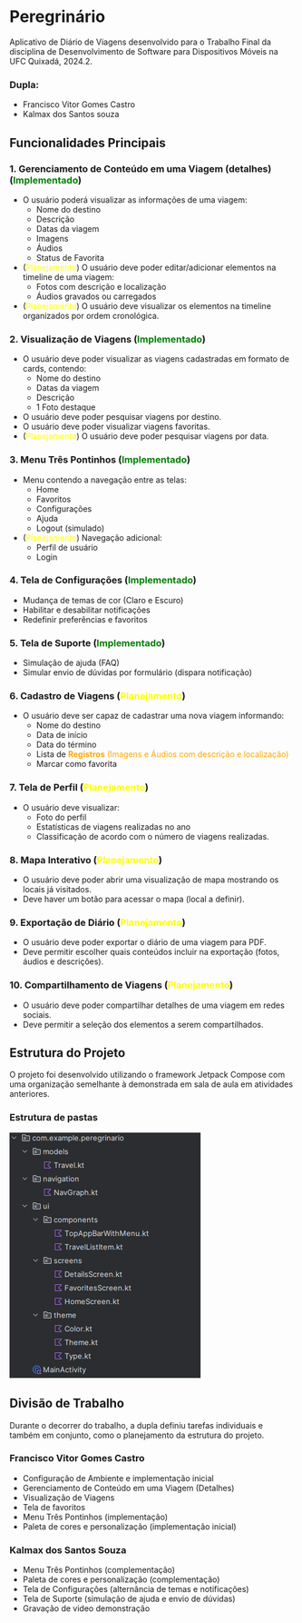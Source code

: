 # Peregrinário

Aplicativo de Diário de Viagens desenvolvido para o Trabalho Final da disciplina de Desenvolvimento de Software para Dispositivos Móveis na UFC Quixadá, 2024.2.

### Dupla:

- Francisco Vitor Gomes Castro
- Kalmax dos Santos souza

## Funcionalidades Principais

### 1. Gerenciamento de Conteúdo em uma Viagem (detalhes) (<span style="color:green">Implementado</span>)
- O usuário poderá visualizar as informações de uma viagem:
  - Nome do destino
  - Descrição
  - Datas da viagem
  - Imagens
  - Áudios
  - Status de Favorita
- (<span style="color:yellow">Planejamento</span>) O usuário deve poder editar/adicionar elementos na timeline de uma viagem:
  - Fotos com descrição e localização
  - Áudios gravados ou carregados
- (<span style="color:yellow">Planejamento</span>) O usuário deve visualizar os elementos na timeline organizados por ordem cronológica.

### 2. Visualização de Viagens (<span style="color:green">Implementado</span>)

- O usuário deve poder visualizar as viagens cadastradas em formato de cards, contendo:
  - Nome do destino
  - Datas da viagem
  - Descrição
  - 1 Foto destaque
- O usuário deve poder pesquisar viagens por destino.
- O usuário deve poder visualizar viagens favoritas.
- (<span style="color:yellow">Planejamento</span>) O usuário deve poder pesquisar viagens por data.

### 3. Menu Três Pontinhos (<span style="color:green">Implementado</span>)

-  Menu contendo a navegação entre as telas: 
   - Home
   - Favoritos
   - Configurações
   - Ajuda
   - Logout (simulado)
- (<span style="color:yellow">Planejamento</span>) Navegação adicional: 
  - Perfil de usuário
  - Login
  

### 4. Tela de Configurações (<span style="color:green">Implementado</span>)

- Mudança de temas de cor (Claro e Escuro)
- Habilitar e desabilitar notificações
- Redefinir preferências e favoritos

### 5. Tela de Suporte (<span style="color:green">Implementado</span>)

- Simulação de ajuda (FAQ)
- Simular envio de dúvidas por formulário (dispara notificação)

### 6. Cadastro de Viagens (<span style="color:yellow">Planejamento</span>)

- O usuário deve ser capaz de cadastrar uma nova viagem informando:
  - Nome do destino
  - Data de início 
  - Data do término
  - Lista de <span style="color:orange">**Registros** (Imagens e Áudios com descrição e localização)</span> 
  - Marcar como favorita

### 7. Tela de Perfil (<span style="color:yellow">Planejamento</span>)

- O usuário deve visualizar:
  - Foto do perfil
  - Estatísticas de viagens realizadas no ano
  - Classificação de acordo com o número de viagens realizadas.

### 8. Mapa Interativo (<span style="color:yellow">Planejamento</span>)

- O usuário deve poder abrir uma visualização de mapa mostrando os locais já visitados.
- Deve haver um botão para acessar o mapa (local a definir).

### 9. Exportação de Diário (<span style="color:yellow">Planejamento</span>)

- O usuário deve poder exportar o diário de uma viagem para PDF.
- Deve permitir escolher quais conteúdos incluir na exportação (fotos, áudios e descrições).

### 10. Compartilhamento de Viagens (<span style="color:yellow">Planejamento</span>)

- O usuário deve poder compartilhar detalhes de uma viagem em redes sociais.
- Deve permitir a seleção dos elementos a serem compartilhados.

## Estrutura do Projeto

O projeto foi desenvolvido utilizando o framework Jetpack Compose com uma organização semelhante à demonstrada em sala de aula em atividades anteriores.

### Estrutura de pastas

![alt text](image-2.png)

## Divisão de Trabalho

Durante o decorrer do trabalho, a dupla definiu tarefas individuais e também em conjunto, como o planejamento da estrutura do projeto. 

### Francisco Vitor Gomes Castro
- Configuração de Ambiente e implementação inicial
- Gerenciamento de Conteúdo em uma Viagem (Detalhes)
- Visualização de Viagens
- Tela de favoritos
- Menu Três Pontinhos (implementação)
- Paleta de cores e personalização (implementação inicial)

### Kalmax dos Santos Souza
- Menu Três Pontinhos (complementação)
- Paleta de cores e personalização (complementação)
- Tela de Configurações (alternância de temas e notificações)
- Tela de Suporte (simulação de ajuda e envio de dúvidas)
- Gravação de video demonstração
